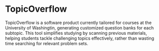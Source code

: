 # TopicOverflow
TopicOverflow is a software product currently tailored for courses at the University of Washingtin, generating customized question banks for each subtopic. This tool simplifies studying by scanning previous materials, helping students tackle challenging topics effectively, rather than wasting time searching for relevant problem sets.
